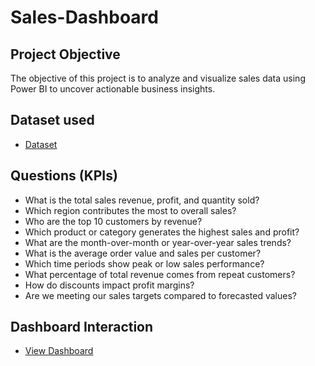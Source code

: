 # Sales-Dashboard
## Project Objective
The objective of this project is to analyze and visualize sales data using Power BI to uncover actionable business insights.
## Dataset used
- <a href="https://github.com/Bharati-M/Sales-Dashboard/blob/main/Sales%20and%20Profit%20Data.xlsx">Dataset</a>
## Questions (KPIs)
- What is the total sales revenue, profit, and quantity sold?
- Which region contributes the most to overall sales?
- Who are the top 10 customers by revenue?
- Which product or category generates the highest sales and profit?
- What are the month-over-month or year-over-year sales trends?
- What is the average order value and sales per customer?
- Which time periods show peak or low sales performance?
- What percentage of total revenue comes from repeat customers?
- How do discounts impact profit margins?
- Are we meeting our sales targets compared to forecasted values?
## Dashboard Interaction
- <a href="https://github.com/Bharati-M/Sales-Dashboard/blob/main/Screenshot%202025-09-05%20201428.png">View Dashboard</a>
